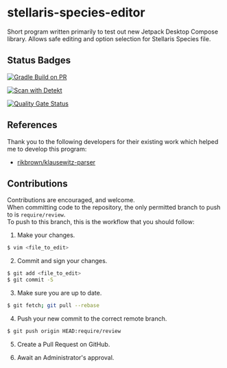 # stellaris-species-editor

Short program written primarily to test out new Jetpack Desktop Compose library. Allows safe editing and option
selection for Stellaris Species file.

## Status Badges

[![Gradle Build on PR](https://github.com/Renegade-Master/stellaris-species-editor/actions/workflows/gradle-build.yml/badge.svg)](https://github.com/Renegade-Master/stellaris-species-editor/actions/workflows/gradle-build.yml)

[![Scan with Detekt](https://github.com/Renegade-Master/stellaris-species-editor/actions/workflows/detekt-static-code-analysis.yml/badge.svg)](https://github.com/Renegade-Master/stellaris-species-editor/actions/workflows/detekt-static-code-analysis.yml)

[![Quality Gate Status](https://sonarcloud.io/api/project_badges/measure?project=Renegade-Master_stellaris-species-editor&metric=alert_status)](https://sonarcloud.io/summary/new_code?id=Renegade-Master_stellaris-species-editor)

## References

Thank you to the following developers for their existing work which helped me to develop this program:

- [rikbrown/klausewitz-parser](https://github.com/rikbrown/klausewitz-parser)

## Contributions

Contributions are encouraged, and welcome.  
When committing code to the repository, the only permitted branch to push to is `require/review`.  
To push to this branch, this is the workflow that you should follow:

1. Make your changes.

```zsh
$ vim <file_to_edit>
```

2. Commit and sign your changes.

```zsh
$ git add <file_to_edit>
$ git commit -S
```

3. Make sure you are up to date.

```zsh
$ git fetch; git pull --rebase
```

4. Push your new commit to the correct remote branch.

```zsh
$ git push origin HEAD:require/review
```

5. Create a Pull Request on GitHub.

6. Await an Administrator's approval.
